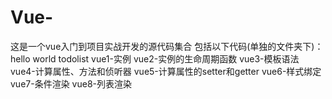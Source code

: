 # Vue-
这是一个vue入门到项目实战开发的源代码集合
包括以下代码(单独的文件夹下)：
hello world
todolist
vue1-实例
vue2-实例的生命周期函数
vue3-模板语法
vue4-计算属性、方法和侦听器
vue5-计算属性的setter和getter
vue6-样式绑定
vue7-条件渲染
vue8-列表渲染                          
